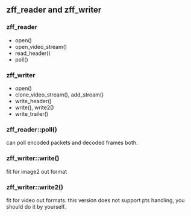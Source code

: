 ## zff_reader and zff_writer

### zff_reader
- open()
- open_video_stream()
- read_header()
- poll()

### zff_writer
- open()
- clone_video_stream(), add_stream()
- write_header()
- write(), write2()
- write_trailer()

### zff_reader::poll() 
can poll encoded packets and decoded frames both.

### zff_writer::write()
fit for image2 out format

### zff_writer::write2()
fit for video out formats. this version does not support pts handling, you should do it by yourself.

